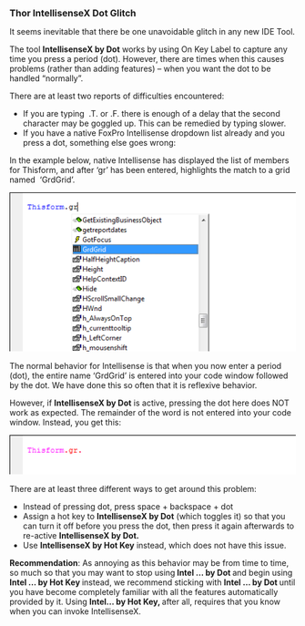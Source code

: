 <p><strong><span style="font-size:medium">Thor IntellisenseX Dot Glitch</span></strong></p>
<p>It seems inevitable that there be one unavoidable glitch in any new IDE Tool.</p>
<p>The tool <strong>IntellisenseX by Dot</strong> works by using On Key Label to capture any time you press a period (dot). However, there are times when this causes problems (rather than adding features) – when you want the dot to be handled “normally”.</p>
<p>There are at least two reports of difficulties encountered:</p>
<ul>
<li>If you are typing&nbsp; .T. or .F. there is enough of a delay that the second character may be goggled up. This can be remedied by typing slower.
</li><li>If you have a native FoxPro Intellisense dropdown list already and you press a dot, something else goes wrong:</li></ul>
<p>In the example below, native Intellisense has displayed the list of members for Thisform, and after ‘gr’ has been entered, highlights the match to a grid named&nbsp; ‘GrdGrid’.</p>
<p><img title="image" border="0" alt="image" src="Thor%20Intellisense%20Dot%20Glitch_image_2.png" width="503" height="279" style="border-right-width:0px; padding-left:0px; padding-right:0px; display:inline; border-top-width:0px; border-bottom-width:0px; border-left-width:0px; padding-top:0px"></p>
<p>The normal behavior for Intellisense is that when you now enter a period (dot), the entire name ‘GrdGrid’ is entered into your code window followed by the dot. We have done this so often that it is reflexive behavior.</p>
<p>However, if <strong>IntellisenseX by Dot</strong> is active, pressing the dot here does NOT work as expected. The remainder of the word is not entered into your code window. Instead, you get this:</p>
<p><img title="image" border="0" alt="image" src="Thor%20Intellisense%20Dot%20Glitch_image_4.png" width="503" height="69" style="border-right-width:0px; padding-left:0px; padding-right:0px; display:inline; border-top-width:0px; border-bottom-width:0px; border-left-width:0px; padding-top:0px"></p>
<p>There are at least three different ways to get around this problem:</p>
<ul>
<li>Instead of pressing dot, press space &#43; backspace &#43; dot </li><li>Assign a hot key to <strong>IntellisenseX by Dot</strong> (which toggles it) so that you can turn it off before you press the dot, then press it again afterwards to re-active
<strong>IntellisenseX by Dot.</strong> </li><li>Use <strong>IntellisenseX by Hot Key</strong> instead, which does not have this issue.</li></ul>
<p><strong>Recommendation</strong>: As annoying as this behavior may be from time to time, so much so that you may want to stop using<strong> Intel … by Dot
</strong>and begin using&nbsp; <strong>Intel … by Hot Key </strong>instead, we recommend sticking with
<strong>Intel … by Dot </strong>until you have become completely familiar with all the features automatically provided by it. Using
<strong>Intel… by Hot Key, </strong>after all, requires that you know when you can invoke IntellisenseX.</p>
